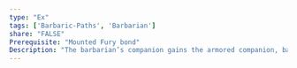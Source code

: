 ```yaml
---
type: "Ex"
tags: ['Barbaric-Paths', 'Barbarian']
share: "FALSE"
Prerequisite: "Mounted Fury bond"
Description: "The barbarian’s companion gains the armored companion, battle creature, superior senses, willful companion, or quick companion talent even if it does not meet the prerequisites. The Barbaric path may be selected more than once, each time selecting a new companion talent."
---
```

